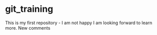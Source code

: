 # git_training
This is my first repository - I am not happy 
I am looking forward to learn more. 
New comments

